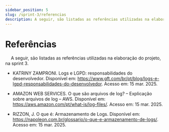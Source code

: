 ```yaml
---
sidebar_position: 5
slug: /sprint-3/referencias
description: A seguir, são listadas as referências utilizadas na elaboração do projeto, na sprint 3.
---
```


# Referências

&emsp; A seguir, são listadas as referências utilizadas na elaboração do projeto, na sprint 3.

* KATRINY ZAMPRONI. Logs e LGPD: responsabilidades do desenvolvedor. Disponível em: https://www.gft.com/br/pt/blog/logs-e-lgpd-responsabilidades-do-desenvolvedor. Acesso em: 15 mar. 2025. 

* AMAZON WEB SERVICES. O que são arquivos de log? – Explicação sobre arquivos de log – AWS. Disponível em: https://aws.amazon.com/pt/what-is/log-files/. Acesso em: 15 mar. 2025. 

* RIZZON, J. O que é: Armazenamento de Logs. Disponível em: https://napoleon.com.br/glossario/o-que-e-armazenamento-de-logs/. Acesso em: 15 mar. 2025. 
